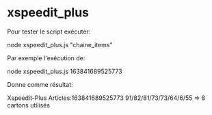 # xspeedit_plus
Pour tester le script exécuter:

node xspeedit_plus.js "chaine_items"

Par exemple l'exécution de: 

node xspeedit_plus.js 163841689525773

Donne comme résultat:

Xspeedit-Plus
Articles:163841689525773
91/82/81/73/73/64/6/55 => 8 cartons utilisés
